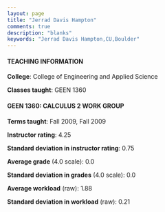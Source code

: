 ```yaml
---
layout: page
title: "Jerrad Davis Hampton" 
comments: true
description: "blanks"
keywords: "Jerrad Davis Hampton,CU,Boulder"
---
```

<head>
<script src="https://ajax.googleapis.com/ajax/libs/jquery/2.1.3/jquery.min.js"></script>
<script src="https://dl.dropboxusercontent.com/s/pc42nxpaw1ea4o9/highcharts.js?dl=0"></script>
<!-- <script src="../assets/js/highcharts.js"></script> -->
<style type="text/css">@font-face {
	font-family: "Bebas Neue";
	src: url(https://www.filehosting.org/file/details/544349/BebasNeue Regular.otf) format("opentype");
	}
	h1.Bebas { 
		font-family: "Bebas Neue", Verdana, Tahoma;
	}
</style>
</head>
	   
#### TEACHING INFORMATION

**College**: College of Engineering and Applied Science

**Classes taught**: GEEN 1360

#### GEEN 1360: CALCULUS 2 WORK GROUP

**Terms taught**: Fall 2009, Fall 2009

**Instructor rating**: 4.25

**Standard deviation in instructor rating**: 0.75

**Average grade** (4.0 scale): 0.0

**Standard deviation in grades** (4.0 scale): 0.0

**Average workload** (raw): 1.88

**Standard deviation in workload** (raw): 0.21

